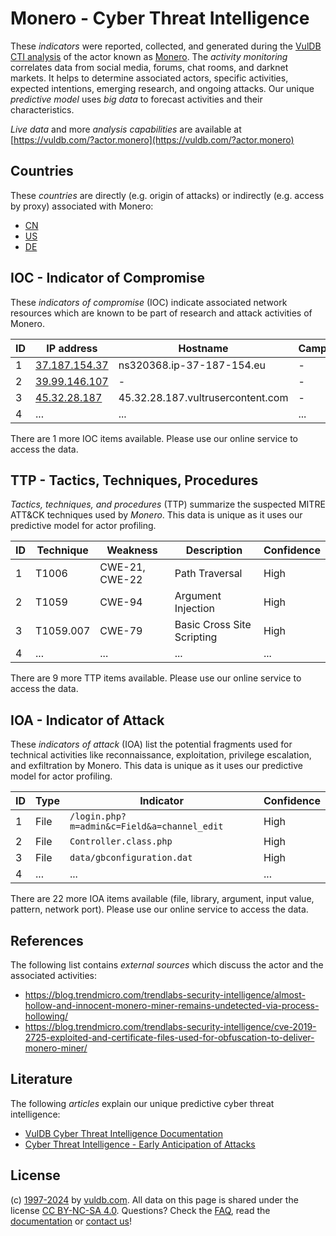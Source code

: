 # Monero - Cyber Threat Intelligence

These _indicators_ were reported, collected, and generated during the [VulDB CTI analysis](https://vuldb.com/?kb.cti) of the actor known as [Monero](https://vuldb.com/?actor.monero). The _activity monitoring_ correlates data from social media, forums, chat rooms, and darknet markets. It helps to determine associated actors, specific activities, expected intentions, emerging research, and ongoing attacks. Our unique _predictive model_ uses _big data_ to forecast activities and their characteristics.

_Live data_ and more _analysis capabilities_ are available at [https://vuldb.com/?actor.monero](https://vuldb.com/?actor.monero)

## Countries

These _countries_ are directly (e.g. origin of attacks) or indirectly (e.g. access by proxy) associated with Monero:

* [CN](https://vuldb.com/?country.cn)
* [US](https://vuldb.com/?country.us)
* [DE](https://vuldb.com/?country.de)

## IOC - Indicator of Compromise

These _indicators of compromise_ (IOC) indicate associated network resources which are known to be part of research and attack activities of Monero.

ID | IP address | Hostname | Campaign | Confidence
-- | ---------- | -------- | -------- | ----------
1 | [37.187.154.37](https://vuldb.com/?ip.37.187.154.37) | ns320368.ip-37-187-154.eu | - | High
2 | [39.99.146.107](https://vuldb.com/?ip.39.99.146.107) | - | - | High
3 | [45.32.28.187](https://vuldb.com/?ip.45.32.28.187) | 45.32.28.187.vultrusercontent.com | - | Medium
4 | ... | ... | ... | ...

There are 1 more IOC items available. Please use our online service to access the data.

## TTP - Tactics, Techniques, Procedures

_Tactics, techniques, and procedures_ (TTP) summarize the suspected MITRE ATT&CK techniques used by _Monero_. This data is unique as it uses our predictive model for actor profiling.

ID | Technique | Weakness | Description | Confidence
-- | --------- | -------- | ----------- | ----------
1 | T1006 | CWE-21, CWE-22 | Path Traversal | High
2 | T1059 | CWE-94 | Argument Injection | High
3 | T1059.007 | CWE-79 | Basic Cross Site Scripting | High
4 | ... | ... | ... | ...

There are 9 more TTP items available. Please use our online service to access the data.

## IOA - Indicator of Attack

These _indicators of attack_ (IOA) list the potential fragments used for technical activities like reconnaissance, exploitation, privilege escalation, and exfiltration by Monero. This data is unique as it uses our predictive model for actor profiling.

ID | Type | Indicator | Confidence
-- | ---- | --------- | ----------
1 | File | `/login.php?m=admin&c=Field&a=channel_edit` | High
2 | File | `Controller.class.php` | High
3 | File | `data/gbconfiguration.dat` | High
4 | ... | ... | ...

There are 22 more IOA items available (file, library, argument, input value, pattern, network port). Please use our online service to access the data.

## References

The following list contains _external sources_ which discuss the actor and the associated activities:

* https://blog.trendmicro.com/trendlabs-security-intelligence/almost-hollow-and-innocent-monero-miner-remains-undetected-via-process-hollowing/
* https://blog.trendmicro.com/trendlabs-security-intelligence/cve-2019-2725-exploited-and-certificate-files-used-for-obfuscation-to-deliver-monero-miner/

## Literature

The following _articles_ explain our unique predictive cyber threat intelligence:

* [VulDB Cyber Threat Intelligence Documentation](https://vuldb.com/?kb.cti)
* [Cyber Threat Intelligence - Early Anticipation of Attacks](https://www.scip.ch/en/?labs.20201022)

## License

(c) [1997-2024](https://vuldb.com/?kb.changelog) by [vuldb.com](https://vuldb.com/?kb.about). All data on this page is shared under the license [CC BY-NC-SA 4.0](https://creativecommons.org/licenses/by-nc-sa/4.0/). Questions? Check the [FAQ](https://vuldb.com/?kb.faq), read the [documentation](https://vuldb.com/?kb) or [contact us](https://vuldb.com/?contact)!
